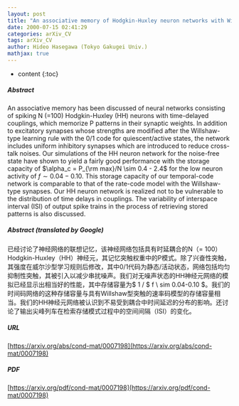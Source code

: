```yaml
---
layout: post
title: "An associative memory of Hodgkin-Huxley neuron networks with Willshaw-type synaptic couplings"
date: 2000-07-15 02:41:29
categories: arXiv_CV
tags: arXiv_CV
author: Hideo Hasegawa (Tokyo Gakugei Univ.)
mathjax: true
---
```


* content
{:toc}

##### Abstract
An associative memory has been discussed of neural networks consisting of spiking N (=100) Hodgkin-Huxley (HH) neurons with time-delayed couplings, which memorize P patterns in their synaptic weights. In addition to excitatory synapses whose strengths are modified after the Willshaw-type learning rule with the 0/1 code for quiescent/active states, the network includes uniform inhibitory synapses which are introduced to reduce cross-talk noises. Our simulations of the HH neuron network for the noise-free state have shown to yield a fairly good performance with the storage capacity of $\alpha_c = P_{\rm max}/N \sim 0.4 - 2.4$ for the low neuron activity of $f \sim 0.04-0.10$. This storage capacity of our temporal-code network is comparable to that of the rate-code model with the Willshaw-type synapses. Our HH neuron network is realized not to be vulnerable to the distribution of time delays in couplings. The variability of interspace interval (ISI) of output spike trains in the process of retrieving stored patterns is also discussed.

##### Abstract (translated by Google)
已经讨论了神经网络的联想记忆，该神经网络包括具有时延耦合的N（= 100）Hodgkin-Huxley（HH）神经元，其记忆突触权重中的P模式。除了兴奋性突触，其强度在威尔沙型学习规则后修改，其中0/1代码为静态/活动状态，网络包括均匀抑制性突触，其被引入以减少串扰噪声。我们对无噪声状态的HH神经元网络的模拟已经显示出相当好的性能，其中存储容量为$ 1 / $ f \ sim 0.04-0.10 $。我们的时间码网络的这种存储容量与具有Willshaw型突触的速率码模型的存储容量相当。我们的HH神经元网络被认识到不易受到耦合中时间延迟的分布的影响。还讨论了输出尖峰列车在检索存储模式过程中的空间间隔（ISI）的变化。

##### URL
[https://arxiv.org/abs/cond-mat/0007198](https://arxiv.org/abs/cond-mat/0007198)

##### PDF
[https://arxiv.org/pdf/cond-mat/0007198](https://arxiv.org/pdf/cond-mat/0007198)

